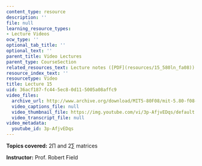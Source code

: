 ```yaml
---
content_type: resource
description: ''
file: null
learning_resource_types:
- Lecture Videos
ocw_type: ''
optional_tab_title: ''
optional_text: ''
parent_title: Video Lectures
parent_type: CourseSection
related_resources_text: Lecture notes ([PDF](resources/15_580ln_fa08))
resource_index_text: ''
resourcetype: Video
title: Lecture 15
uid: 36acf187-fc44-5ec8-0d11-5005a08affc9
video_files:
  archive_url: http://www.archive.org/download/MIT5-80F08/mit-5.80-f08-lec15_300k.mp4
  video_captions_file: null
  video_thumbnail_file: https://img.youtube.com/vi/3p-AfjvEDqs/default.jpg
  video_transcript_file: null
video_metadata:
  youtube_id: 3p-AfjvEDqs
---
```


**Topics covered:** 2∏ and 2∑ matrices

**Instructor:** Prof. Robert Field